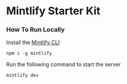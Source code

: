 # Mintlify Starter Kit

### How To Run Locally

Install the [Mintlify CLI](https://www.npmjs.com/package/mintlify)

```
npm i -g mintlify
```

Run the following command to start the server

```
mintlify dev
```